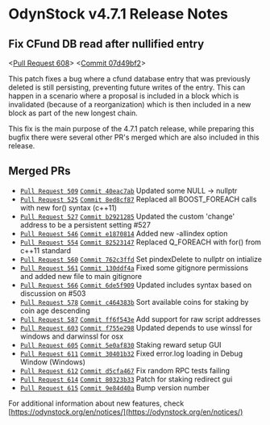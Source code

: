 # OdynStock v4.7.1 Release Notes

## Fix CFund DB read after nullified entry

<[Pull Request 608](https://github.com/odynstock/odynstock-core/pull/608)>
<[Commit 07d49bf2](https://github.com/odynstock/odynstock-core/commit/e688c6ed6a1da2734aa89b41ae16051807d49bf2)>

This patch fixes a bug where a cfund database entry that was previously deleted is still persisting, preventing future writes of the entry. This can happen in a scenario where a proposal is included in a block which is invalidated (because of a reorganization) which is then included in a new block as part of the new longest chain.

This fix is the main purpose of the 4.7.1 patch release, while preparing this bugfix there were several other PR's merged which are also included in this release.

## Merged PRs

* [`Pull Request 509`](https://github.com/odynstock/odynstock-core/pull/509) [`Commit 40eac7ab`](https://github.com/odynstock/odynstock-core/commit/58e38079d7d854a6b02ebb228f06244140eac7ab) Updated some NULL -> nullptr
* [`Pull Request 525`](https://github.com/odynstock/odynstock-core/pull/525) [`Commit 8ed8cf87`](https://github.com/odynstock/odynstock-core/commit/2e6aa1b3e598d3a443343c480bdbf6b88ed8cf87) Replaced all BOOST_FOREACH calls with new for() syntax (c++11)
* [`Pull Request 527`](https://github.com/odynstock/odynstock-core/pull/527) [`Commit b2921285`](https://github.com/odynstock/odynstock-core/commit/74def82624ff9bb4598762186598d2bab2921285) Updated the custom 'change' address to be a persistent setting #527
* [`Pull Request 546`](https://github.com/odynstock/odynstock-core/pull/546) [`Commit e1870814`](https://github.com/odynstock/odynstock-core/commit/083e790aed0120dd271a648d87948e5ae1870814) Added new -allindex option
* [`Pull Request 554`](https://github.com/odynstock/odynstock-core/pull/554) [`Commit 82523147`](https://github.com/odynstock/odynstock-core/commit/0a8c872a60169de4f6b57b83dab9b39382523147) Replaced Q_FOREACH with for() from c++11 standard
* [`Pull Request 560`](https://github.com/odynstock/odynstock-core/pull/560) [`Commit 762c3ffd`](https://github.com/odynstock/odynstock-core/commit/64f8cd453f4bdda04f4a718cb026d8a8762c3ffd) Set pindexDelete to nullptr on intialize
* [`Pull Request 561`](https://github.com/odynstock/odynstock-core/pull/561) [`Commit 130ddf4a`](https://github.com/odynstock/odynstock-core/commit/70276dba0515a133a47c081041092efa130ddf4a) Fixed some gitignore permissions and added new file to main gitignore
* [`Pull Request 566`](https://github.com/odynstock/odynstock-core/pull/566) [`Commit 6de5f909`](https://github.com/odynstock/odynstock-core/commit/556250920fef9dc3eddd28996329ba316de5f909) Updated includes syntax based on discussion on #503
* [`Pull Request 578`](https://github.com/odynstock/odynstock-core/pull/578) [`Commit c464383b`](https://github.com/odynstock/odynstock-core/commit/da5377e89a25cfa54a52768393630134c464383b) Sort available coins for staking by coin age descending
* [`Pull Request 587`](https://github.com/odynstock/odynstock-core/pull/587) [`Commit ff6f543e`](https://github.com/odynstock/odynstock-core/commit/49f74084cf9eed8d8e7c46707d836b82ff6f543e) Add support for raw script addresses
* [`Pull Request 603`](https://github.com/odynstock/odynstock-core/pull/603) [`Commit f755e298`](https://github.com/odynstock/odynstock-core/commit/6fe0683ba99ce912da4d9181094ab4baf755e298) Updated depends to use winssl for windows and darwinssl for osx
* [`Pull Request 605`](https://github.com/odynstock/odynstock-core/pull/605) [`Commit 5e0af830`](https://github.com/odynstock/odynstock-core/commit/0b8cb5dd81186fcd54860fe7c25f2cac5e0af830) Staking reward setup GUI
* [`Pull Request 611`](https://github.com/odynstock/odynstock-core/pull/611) [`Commit 30401b32`](https://github.com/odynstock/odynstock-core/commit/f7b1c6304200052418c66e8f242ddf8c30401b32) Fixed error.log loading in Debug Window (Windows)
* [`Pull Request 612`](https://github.com/odynstock/odynstock-core/pull/612) [`Commit d5cfa467`](https://github.com/odynstock/odynstock-core/commit/902970adfdd5ce0e54e54bfa7545edfad5cfa467) Fix random RPC tests failing
* [`Pull Request 614`](https://github.com/odynstock/odynstock-core/pull/614) [`Commit 80323b33`](https://github.com/odynstock/odynstock-core/commit/856d57a8f944ed3382d7001a3e9a1bfd80323b33) Patch for staking redirect gui
* [`Pull Request 615`](https://github.com/odynstock/odynstock-core/pull/615) [`Commit 9e84d40a`](https://github.com/odynstock/odynstock-core/commit/662163ad8f73081d2d6145938571ca809e84d40a) Bump version number

For additional information about new features, check [https://odynstock.org/en/notices/](https://odynstock.org/en/notices/) 

